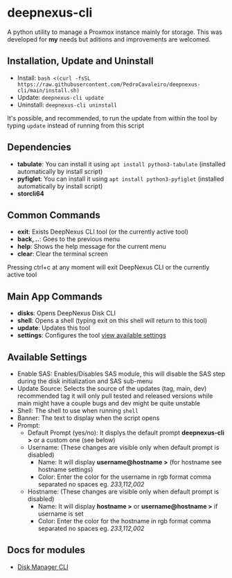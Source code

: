 # deepnexus-cli
A python utility to manage a Proxmox instance mainly for storage. This was developed for **my** needs but aditions and improvements are welcomed.

## Installation, Update and Uninstall

* Install: `bash <(curl -fsSL https://raw.githubusercontent.com/PedroCavaleiro/deepnexus-cli/main/install.sh)`
* Update: `deepnexus-cli update`
* Uninstall: `deepnexus-cli uninstall`

It's possible, and recommended, to run the update from within the tool by typing `update` instead of running from this script

## Dependencies

* **tabulate**: You can install it using `apt install python3-tabulate` (installed automatically by install script)
* **pyfiglet**: You can install it using `apt install python3-pyfiglet` (installed automatically by install script)
* **storcli64**

## Common Commands
* **exit**: Exists DeepNexus CLI tool (or the currently active tool)
* **back, ..**: Goes to the previous menu
* **help**: Shows the help message for the current menu
* **clear**: Clear the terminal screen

Pressing ctrl+c at any moment will exit DeepNexus CLI or the currently active tool

## Main App Commands

* **disks**: Opens DeepNexus Disk CLI
* **shell**: Opens a shell (typing exit on this shell will return to this tool)
* **update**: Updates this tool
* **settings**: Configures the tool [view available settings](#available-settings)

## Available Settings

* Enable SAS: Enables/Disables SAS module, this will disable the SAS step during the disk initialization and SAS sub-menu
* Update Source: Selects the source of the updates (tag, main, dev) recommended tag it will only pull tested and released versions while main might have a couple bugs and dev might be quite unstable
* Shell: The shell to use when running `shell`
* Banner: The text to display when the script opens
* Prompt:
  * Default Prompt (yes/no): It displys the default prompt **deepnexus-cli >** or a custom one (see below)
  * Username: (These changes are visible only when default prompt is disabled)
    * Name: It will display **username@hostname >** (for hostname see hostname settings)
    * Color: Enter the color for the username in rgb format comma separated no spaces eg. *233,112,002*
  * Hostname: (These changes are visible only when default prompt is disabled)
    * Name: It will display **hostname >** or **username@hostname >** if username is set
    * Color: Enter the color for the hostname in rgb format comma separated no spaces eg. *233,112,002*

## Docs for modules

* [Disk Manager CLI](docs/disk-manager-tool.md)